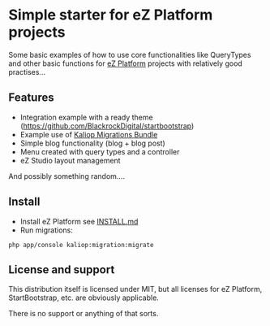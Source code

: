 # Simple starter for eZ Platform projects

Some basic examples of how to use core functionalities like QueryTypes and other basic functions for <a href="https://ezplatform.com/">eZ Platform</a> projects with relatively good practises...

## Features

 - Integration example with a ready theme (https://github.com/BlackrockDigital/startbootstrap)
 - Example use of <a href="https://www.symfony.fi/entry/introducing-the-kaliop-migrations-bundle-for-ez-platform-and-ez-publish">Kaliop Migrations Bundle</a>
 - Simple blog functionality (blog + blog post)
 - Menu created with query types and a controller
 - eZ Studio layout management

And possibly something random....

## Install

 - Install eZ Platform see [INSTALL.md](https://github.com/ezsystems/ezstudio/blob/master/INSTALL.md)
 - Run migrations:
 
 ```
 php app/console kaliop:migration:migrate
 ```

## License and support

This distribution itself is licensed under MIT, but all licenses for eZ Platform, StartBootstrap, etc. are obviously applicable. 

There is no support or anything of that sorts.